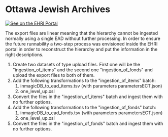# Ottawa Jewish Archives

[![See on the EHRI Portal](https://img.shields.io/badge/See_on-the_EHRI_Portal-83004c)](https://portal.ehri-project.eu/institutions/ca-006572)

The export files are linear meaning that the hierarchy cannot be ingested normally using a single EAD without further processing. In order to ensure the future runnability a two-step process was envisioned inside the EHRI portal in order to reconstruct the hierarchy and put the information in the right descriptions.

1. Create two datasets of type upload files. First one will be the "ingestion_of_items" and the second one "ingestion_of_fonds" and upload the export files to both of them.
2. Add the following transformations to the "ingestion_of_items" batch:
    1. inmagicDB_to_ead_items.tsv (with parameters parametersECT.json)
    2. one_level_up.xsl
3. Convert the files in the "ingestion_of_items" batch and ingest them with no further options.
4. Add the following transformations to the "ingestion_of_fonds" batch:
    1. inmagicDB_to_ead_fonds.tsv (with parameters parametersECT.json)
    2. one_level_up.xsl
5. Convert the files in the "ingestion_of_fonds" batch and ingest them with no further options.